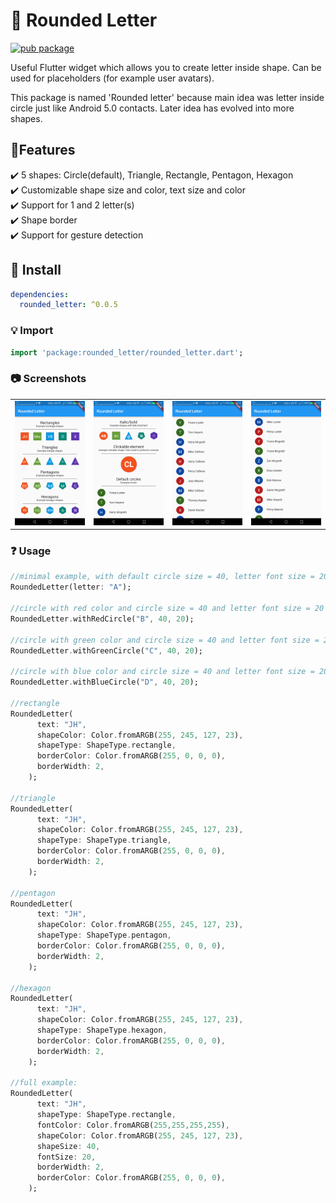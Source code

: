# :star2: Rounded Letter

[![pub package](https://img.shields.io/pub/v/rounded_letter.svg)](https://pub.dartlang.org/packages/rounded_letter)

Useful Flutter widget which allows you to create letter inside shape. Can be used for placeholders (for example user avatars).

This package is named 'Rounded letter' because main idea was letter inside circle just like Android 5.0 contacts. Later idea has evolved into more shapes.

## :raised_hands:Features 
:heavy_check_mark: 5 shapes: Circle(default), Triangle, Rectangle, Pentagon, Hexagon  
:heavy_check_mark: Customizable shape size and color, text size and color  
:heavy_check_mark: Support for 1 and 2 letter(s)  
:heavy_check_mark: Shape border  
:heavy_check_mark: Support for gesture detection

## :electric_plug: Install

```yaml
dependencies:
  rounded_letter: ^0.0.5
```

### :bulb: Import

```dart
import 'package:rounded_letter/rounded_letter.dart';
```
### :camera: Screenshots 

<table>
  <tr>
    <td>
  <img width="250px" src="https://github.com/jhomlala/roundedletter/blob/master/screenshots/screenshot_1.png">
    </td>
    <td>
       <img width="250px" src="https://github.com/jhomlala/roundedletter/blob/master/screenshots/screenshot_2.png">
    </td>
    <td>
       <img width="250px" src="https://github.com/jhomlala/roundedletter/blob/master/screenshots/screenshot_3.png">
    </td>
    <td>
       <img width="250px" src="https://github.com/jhomlala/roundedletter/blob/master/screenshots/screenshot_4.png">
    </td>
  </tr>
  
</table>

### :question: Usage

```dart
//minimal example, with default circle size = 40, letter font size = 20 and blue color
RoundedLetter(letter: "A");

//circle with red color and circle size = 40 and letter font size = 20
RoundedLetter.withRedCircle("B", 40, 20);

//circle with green color and circle size = 40 and letter font size = 20
RoundedLetter.withGreenCircle("C", 40, 20);

//circle with blue color and circle size = 40 and letter font size = 20
RoundedLetter.withBlueCircle("D", 40, 20);

//rectangle
RoundedLetter(
      text: "JH",
      shapeColor: Color.fromARGB(255, 245, 127, 23),
      shapeType: ShapeType.rectangle,
      borderColor: Color.fromARGB(255, 0, 0, 0),
      borderWidth: 2,
    );

//triangle
RoundedLetter(
      text: "JH",
      shapeColor: Color.fromARGB(255, 245, 127, 23),
      shapeType: ShapeType.triangle,
      borderColor: Color.fromARGB(255, 0, 0, 0),
      borderWidth: 2,
    );
    
//pentagon
RoundedLetter(
      text: "JH",
      shapeColor: Color.fromARGB(255, 245, 127, 23),
      shapeType: ShapeType.pentagon,
      borderColor: Color.fromARGB(255, 0, 0, 0),
      borderWidth: 2,
    );
    
//hexagon
RoundedLetter(
      text: "JH",
      shapeColor: Color.fromARGB(255, 245, 127, 23),
      shapeType: ShapeType.hexagon,
      borderColor: Color.fromARGB(255, 0, 0, 0),
      borderWidth: 2,
    );
    
//full example:
RoundedLetter(
      text: "JH",
      shapeType: ShapeType.rectangle,
      fontColor: Color.fromARGB(255,255,255,255),
      shapeColor: Color.fromARGB(255, 245, 127, 23),
      shapeSize: 40,
      fontSize: 20,
      borderWidth: 2,
      borderColor: Color.fromARGB(255, 0, 0, 0),
    );
```



